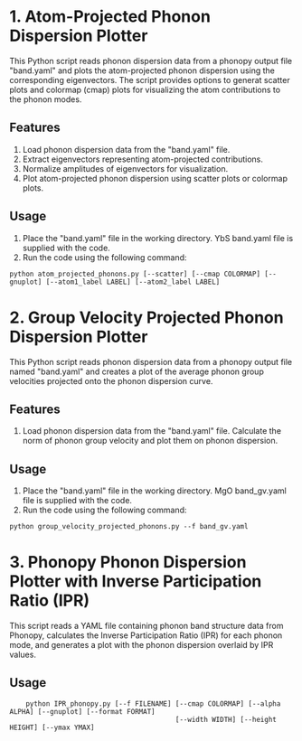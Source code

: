 # 1. Atom-Projected Phonon Dispersion Plotter

This Python script reads phonon dispersion data from a phonopy output file "band.yaml" and plots the atom-projected phonon dispersion using the corresponding eigenvectors. The script provides options to generat scatter plots and colormap (cmap) plots for visualizing the atom contributions to the phonon modes.

## Features
1. Load phonon dispersion data from the "band.yaml" file.
2. Extract eigenvectors representing atom-projected contributions.
3. Normalize amplitudes of eigenvectors for visualization.
4. Plot atom-projected phonon dispersion using scatter plots or colormap plots.

## Usage
1. Place the "band.yaml" file in the working directory. YbS band.yaml file is supplied with the code.
2. Run the code using the following command:

```shell
python atom_projected_phonons.py [--scatter] [--cmap COLORMAP] [--gnuplot] [--atom1_label LABEL] [--atom2_label LABEL]
```

# 2.  Group Velocity Projected Phonon Dispersion Plotter

This Python script reads phonon dispersion data from a phonopy output file named "band.yaml" and creates a plot of the average phonon group velocities projected onto the phonon dispersion curve. 

## Features
1. Load phonon dispersion data from the "band.yaml" file. Calculate the norm of phonon group velocity and plot them on phonon dispersion.

## Usage
1. Place the "band.yaml" file in the working directory. MgO band_gv.yaml file is supplied with the code.
2. Run the code using the following command:

```shell
python group_velocity_projected_phonons.py --f band_gv.yaml
```

# 3. Phonopy Phonon Dispersion Plotter with Inverse Participation Ratio (IPR)

This script reads a YAML file containing phonon band structure data from Phonopy, calculates the Inverse Participation Ratio (IPR) for each phonon mode, and generates a plot with the phonon dispersion overlaid by IPR values.

## Usage
```shell
    python IPR_phonopy.py [--f FILENAME] [--cmap COLORMAP] [--alpha ALPHA] [--gnuplot] [--format FORMAT]
                                         [--width WIDTH] [--height HEIGHT] [--ymax YMAX]
```
